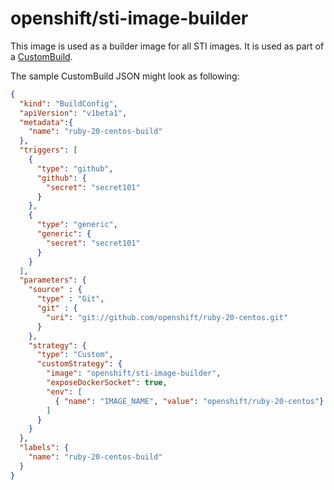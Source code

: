 openshift/sti-image-builder
============================

This image is used as a builder image for all STI images. It is used as part of
a [CustomBuild](https://github.com/openshift/origin/blob/master/docs/builds.md#custom-builds).

The sample CustomBuild JSON might look as following:

```json
{
  "kind": "BuildConfig",
  "apiVersion": "v1beta1",
  "metadata":{
    "name": "ruby-20-centos-build"
  },
  "triggers": [
    {
      "type": "github",
      "github": {
        "secret": "secret101"
      }
    },
    {
      "type": "generic",
      "generic": {
        "secret": "secret101"
      }
    }
  ],
  "parameters": {
    "source" : {
      "type" : "Git",
      "git" : {
        "uri": "git://github.com/openshift/ruby-20-centos.git"
      }
    },
    "strategy": {
      "type": "Custom",
      "customStrategy": {
        "image": "openshift/sti-image-builder",
        "exposeDockerSocket": true,
        "env": [
          { "name": "IMAGE_NAME", "value": "openshift/ruby-20-centos"}
        ]
      }
    }
  },
  "labels": {
    "name": "ruby-20-centos-build"
  }
}

```
